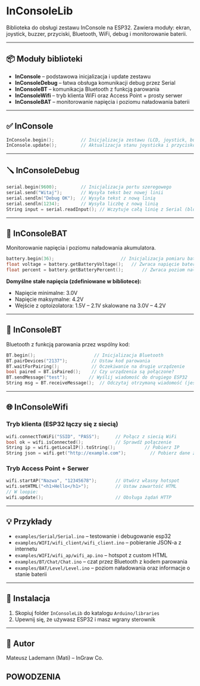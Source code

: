 # InConsoleLib

Biblioteka do obsługi zestawu InConsole na ESP32.
Zawiera moduły: ekran, joystick, buzzer, przyciski, Bluetooth, WiFi, debug i monitorowanie baterii.

---

## 📦 Moduły biblioteki

- **InConsole** – podstawowa inicjalizacja i update zestawu
- **InConsoleDebug** – łatwa obsługa komunikacji debug przez Serial
- **InConsoleBT** – komunikacja Bluetooth z funkcją parowania
- **InConsoleWifi** – tryb klienta WiFi oraz Access Point + prosty serwer
- **InConsoleBAT** – monitorowanie napięcia i poziomu naładowania baterii

---

## ✅ InConsole

```cpp
InConsole.begin();          // Inicjalizacja zestawu (LCD, joystick, buzzer, itd.)
InConsole.update();         // Aktualizacja stanu joysticka i przycisków
```

---

## 🪛 InConsoleDebug

```cpp
serial.begin(9600);         // Inicjalizacja portu szeregowego
serial.send("Witaj");       // Wysyła tekst bez nowej linii
serial.sendln("Debug OK");  // Wysyła tekst z nową linią
serial.sendln(1234);        // Wysyła liczbę z nową linią
String input = serial.readInput(); // Wczytuje całą linię z Serial (blokujące)
```

---

## 🔋 InConsoleBAT

Monitorowanie napięcia i poziomu naładowania akumulatora.

```cpp
battery.begin(36);                         // Inicjalizacja pomiaru baterii na pinie ADC
float voltage = battery.getBatteryVoltage();   // Zwraca napięcie baterii w V (np. 3.85V)
float percent = battery.getBatteryPercent();       // Zwraca poziom naładowania (0-100%)
```

**Domyślne stałe napięcia (zdefiniowane w bibliotece):**
- Napięcie minimalne: 3.0V
- Napięcie maksymalne: 4.2V
- Wejście z optoizolatora: 1.5V – 2.1V skalowane na 3.0V – 4.2V

---

## 📡 InConsoleBT

Bluetooth z funkcją parowania przez wspólny kod:

```cpp
BT.begin();                      // Inicjalizacja Bluetooth
BT.pairDevices("2137");         // Ustaw kod parowania
BT.waitForPairing();            // Oczekiwanie na drugie urządzenie
bool paired = BT.isPaired();    // Czy urządzenia są połączone?
BT.sendMessage("test");        // Wyślij wiadomość do drugiego ESP32
String msg = BT.receiveMessage();  // Odczytaj otrzymaną wiadomość (jeśli przyszła)
```

---

## 🌐 InConsoleWifi

### Tryb klienta (ESP32 łączy się z siecią)

```cpp
wifi.connectToWiFi("SSID", "PASS");      // Połącz z siecią WiFi
bool ok = wifi.isConnected();            // Sprawdź połączenie
String ip = wifi.getLocalIP().toString();           // Pobierz IP
String json = wifi.get("http://example.com");         // Pobierz dane z internetu
```

### Tryb Access Point + Serwer

```cpp
wifi.startAP("Nazwa", "12345678");       // Utwórz własny hotspot
wifi.setHTML("<h1>Hello</h1>");          // Ustaw zawartość HTML
// W loopie:
wifi.update();                           // Obsługa żądań HTTP
```

---

## 💡 Przykłady

- `examples/Serial/Serial.ino` – testowanie i debugowanie esp32
- `examples/WIFI/wifi_client/wifi_client.ino` – pobieranie JSON-a z internetu
- `examples/WIFI/wifi_ap/wifi_ap.ino` – hotspot z custom HTML
- `examples/BT/Chat/Chat.ino` – czat przez Bluetooth z kodem parowania
- `examples/BAT/Level/Level.ino` – poziom naładowania oraz informacje o stanie baterii

---

## 📁 Instalacja

1. Skopiuj folder `InConsoleLib` do katalogu `Arduino/libraries`
2. Upewnij się, że używasz ESP32 i masz wgrany sterownik

---

## 🧠 Autor

Mateusz Lademann (Mati) – InGraw Co.

## POWODZENIA
